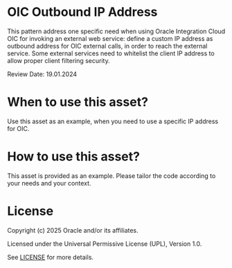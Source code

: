 # OIC Outbound IP Address
 
This pattern address one specific need when using Oracle Integration Cloud OIC for invoking an external web service: define a custom IP address as outbound address for OIC external calls, in order to reach the external service. Some external services need to whitelist the client IP address to allow proper client filtering security.

Review Date: 19.01.2024

# When to use this asset?
 
Use this asset as an example, when you need to use a specific IP address for OIC.
 
# How to use this asset?
 
This asset is provided as an example. Please tailor the code according to your needs and your context.
 
# License

Copyright (c) 2025 Oracle and/or its affiliates.

Licensed under the Universal Permissive License (UPL), Version 1.0.

See [LICENSE](https://github.com/oracle-devrel/technology-engineering/blob/main/LICENSE) for more details.
